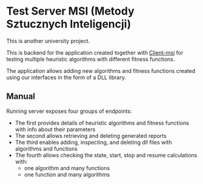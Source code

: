 # Test Server MSI (Metody Sztucznych Inteligencji)
This is another university project. 

This is backend for the application created together with [Client-msi](https://github.com/karo-fox/client-msi) for testing multiple heuristic algorithms with different fitness functions.

The application allows adding new algorithms and fitness functions created using our interfaces in the form of a DLL library.
## Manual
Running server exposes four groups of endpoints:
- The first provides details of heuristic algorithms and fitness functions with info about their parameters
- The second allows retrieving and deleting generated reports
- The third enables adding, inspecting, and deleting dll files with algorithms and functions
- The fourth allows checking the state, start, stop and resume calculations with:
  - one algorithm and many functions
  - one function and many algorithms
